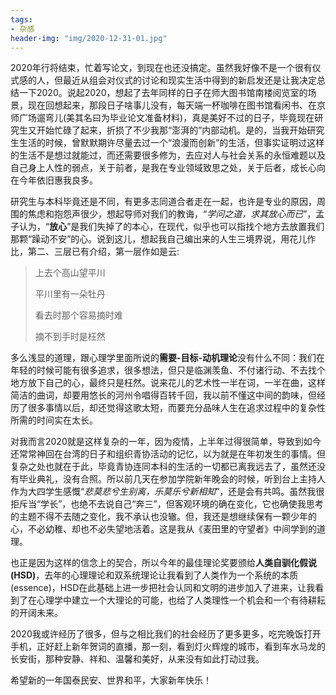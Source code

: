 ```yaml
---
tags: 
- 杂感
header-img: "img/2020-12-31-01.jpg"
---
```

2020年行将结束，忙着写论文，到现在也还没搞定。虽然我好像不是一个很有仪式感的人，但最近从组会对仪式的讨论和现实生活中得到的新启发还是让我决定总结一下2020。说起2020，想起了去年同样的日子在师大图书馆南楼阅览室的场景，现在回想起来，那段日子啥事儿没有，每天端一杯咖啡在图书馆看闲书、在京师广场遛弯儿(美其名曰为毕业论文准备材料)，真是美好不过的日子，毕竟现在研究生又开始忙碌了起来，折损了不少我那“澎湃的”内部动机。是的，当我开始研究生生活的时候，曾默默期许尽量去过一个“浪漫而创新”的生活，但事实证明过这样的生活不是想过就能过，而还需要很多修为，去应对人与社会关系的永恒难题以及自己身上人性的弱点，关于前者，是我在专业领域致思之处，关于后者，成长心向在今年依旧惠我良多。

研究生与本科毕竟还是不同，有更多志同道合者走在一起，也许是专业的原因，周围的焦虑和抱怨声很少，想起导师对我们的教诲，“_学问之道，求其放心而已_”，孟子认为，“**放心**”是我们失掉了的本心，在现代，似乎也可以指找个地方去放置我们那颗“躁动不安”的心。说到这儿，想起我自己编出来的人生三境界说，用花儿作比，第二、三层已有介绍，第一层作如是云:

> 上去个高山望平川
> 
> 平川里有一朵牡丹
> 
> 看去时那个容易摘时难
> 
> 摘不到手时是枉然

多么浅显的道理，跟心理学里面所说的**需要-目标-动机理论**没有什么不同：我们在年轻的时候可能有很多追求，很多想法，但只是临渊羡鱼、不付诸行动、不去找个地方放下自己的心，最终只是枉然。说来花儿的艺术性一半在词，一半在曲，这样简洁的曲词，却要用悠长的河州令唱得百转千回，我以前不懂这中间的韵味，但经历了很多事情以后，却还觉得这歌太短，而要充分品味人生在追求过程中的复杂性所需的时间实在太长。

对我而言2020就是这样复杂的一年，因为疫情，上半年过得很简单，导致到如今还常常神回在台湾的日子和组织青协活动的记忆，以为就是在年初发生的事情。但复杂之处也就在于此，毕竟青协连同本科的生活的一切都已离我远去了，虽然还没有毕业典礼，没有合照。所以前几天在参加学院新年晚会的时候，听到台上主持人作为大四学生感慨“_悲莫悲兮生别离，乐莫乐兮新相知_”，还是会有共鸣。虽然我很拒斥当“学长”，也绝不去说自己“奔三”，但客观环境的确在变化，它也确使我思考的主题不得不去随之变化，我不承认也没辙。但，我还是想继续保有一颗少年的心，不必幼稚、却也不必失望地活着。这是我从《麦田里的守望者》中间学到的道理。

也正是因为这样的信念上的契合，所以今年的最佳理论奖要颁给**人类自驯化假说(HSD)**，去年的心理理论和双系统理论让我看到了人类作为一个系统的本质(essence)，HSD在此基础上进一步把社会认同和文明的进步加入了进来，让我看到了在心理学中建立一个大理论的可能，也给了人类理性一个机会和一个有待耕耘的开阔未来。

2020我或许经历了很多，但与之相比我们的社会经历了更多更多，吃完晚饭打开手机，正好赶上新年贺词的直播，那一刻，看到灯火辉煌的城市，看到车水马龙的长安街，那种安静、祥和、温馨和美好，从来没有如此打动过我。

希望新的一年国泰民安、世界和平，大家新年快乐！